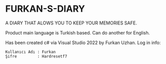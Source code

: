 # FURKAN-S-DIARY
A DIARY THAT ALOWS YOU TO KEEP YOUR MEMORIES SAFE.

Product main language is Turkish based.
Can do another for English.

Has been created c# via Visual Studio 2022 by Furkan Uzhan.
  Log in info:
  
    Kullanıcı Adı : Furkan
    Şifre         : Hardresetf7

